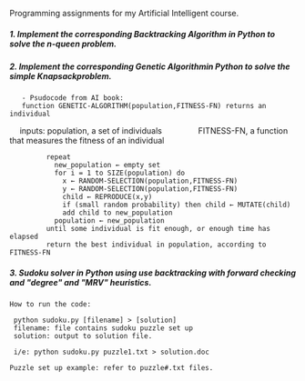 Programming assignments for my Artificial Intelligent course. 

##### 1.  Implement the corresponding Backtracking Algorithm in Python to solve the n-queen problem.
##### 2.  Implement the corresponding Genetic Algorithmin Python to solve the simple Knapsackproblem.
       - Psudocode from AI book:
       function GENETIC-ALGORITHM(population,FITNESS-FN) returns an individual
            inputs: population, a set of individuals
            FITNESS-FN, a function that measures the fitness of an individual

             repeat
               new_population ← empty set
               for i = 1 to SIZE(population) do
                 x ← RANDOM-SELECTION(population,FITNESS-FN)
                 y ← RANDOM-SELECTION(population,FITNESS-FN)
                 child ← REPRODUCE(x,y)
                 if (small random probability) then child ← MUTATE(child)
                 add child to new_population
               population ← new_population
             until some individual is fit enough, or enough time has elapsed
             return the best individual in population, according to FITNESS-FN
             
             
##### 3.  Sudoku solver in Python using use backtracking with forward checking and "degree" and "MRV" heuristics. 
    How to run the code:
   
     python sudoku.py [filename] > [solution]
     filename: file contains sudoku puzzle set up
     solution: output to solution file.

     i/e: python sudoku.py puzzle1.txt > solution.doc

    Puzzle set up example: refer to puzzle#.txt files.
 

